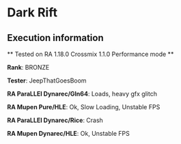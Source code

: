 # Dark Rift 

## Execution information


** Tested on RA 1.18.0 Crossmix 1.1.0 Performance mode **


**Rank**: BRONZE


**Tester**: JeepThatGoesBoom



**RA ParaLLEl Dynarec/Gln64**: Loads, heavy gfx glitch


**RA Mupen Pure/HLE**: Ok, Slow Loading, Unstable FPS


**RA ParaLLEl Dynarec/Rice**: Crash


**RA Mupen Dynarec/HLE**: Ok, Unstable FPS